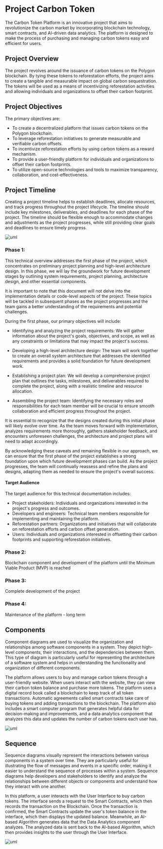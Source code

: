 
# Project Carbon Token

The Carbon Token Platform is an innovative project that aims to revolutionize the carbon market by incorporating blockchain technology, smart contracts, and AI-driven data analytics. The platform is designed to make the process of purchasing and managing carbon tokens easy and efficient for users.
## Project Overview

The project revolves around the issuance of carbon tokens on the Polygon blockchain. By tying these tokens to reforestation efforts, the project aims to create a tangible and measurable impact on global carbon sequestration. The tokens will be used as a means of incentivizing reforestation activities and allowing individuals and organizations to offset their carbon footprint.

## Project Objectives

The primary objectives are:

-   To create a decentralized platform that issues carbon tokens on the Polygon blockchain.
-   To leverage reforestation initiatives to generate measurable and verifiable carbon offsets.
-   To incentivize reforestation efforts by using carbon tokens as a reward mechanism.
-   To provide a user-friendly platform for individuals and organizations to offset their carbon footprints.
-   To utilize open-source technologies and tools to maximize transparency, collaboration, and cost-effectiveness.

## Project Timeline

Creating a project timeline helps to establish deadlines, allocate resources, and track progress throughout the project lifecycle. The timeline should include key milestones, deliverables, and deadlines for each phase of the project. 
The timeline should be flexible enough to accommodate changes and adjustments as the project progresses, while still providing clear goals and deadlines to ensure timely progress.

![uml](/Images/gantt.svg)
### Phase 1:

This technical overview addresses the first phase of the project, which concentrates on preliminary project planning and high-level architecture design. In this phase, we will lay the groundwork for future development stages by outlining system requirements, project planning, architecture design, and other essential components.

It is important to note that this document will not delve into the implementation details or code-level aspects of the project. These topics will be tackled in subsequent phases as the project progresses and the team gains a better understanding of the requirements and potential challenges.

During the first phase, our primary objectives will include:

-   Identifying and analyzing the project requirements: We will gather information about the project's goals, objectives, and scope, as well as any constraints or limitations that may impact the project's success.

-   Developing a high-level architecture design: The team will work together to create an overall system architecture that addresses the identified requirements and provides a solid foundation for future development work.

-   Establishing a project plan: We will develop a comprehensive project plan that outlines the tasks, milestones, and deliverables required to complete the project, along with a realistic timeline and resource allocation.

-   Assembling the project team: Identifying the necessary roles and responsibilities for each team member will be crucial to ensure smooth collaboration and efficient progress throughout the project.

It is essential to recognize that the designs created during this initial phase will likely evolve over time. As the team moves forward with implementation, analyzes requirements more thoroughly, gathers stakeholder feedback, and encounters unforeseen challenges, the architecture and project plans will need to adapt accordingly.

By acknowledging these caveats and remaining flexible in our approach, we can ensure that the first phase of the project establishes a strong foundation upon which future development phases can build. As the project progresses, the team will continually reassess and refine the plans and designs, adapting them as needed to ensure the project's overall success.

#### Target Audience

The target audience for this technical documentation includes:

-   Project stakeholders: Individuals and organizations interested in the project's progress and outcomes.
-   Developers and engineers: Technical team members responsible for implementing and maintaining the platform.
-   Reforestation partners: Organizations and initiatives that will collaborate on reforestation efforts and carbon offset generation.
-   Users: Individuals and organizations interested in offsetting their carbon footprints and supporting reforestation initiatives.

### Phase 2:
Blockchain component and development of the platform until the Minimum Viable Product (MVP) is reached
### Phase 3:
Complete development of the project
### Phase 4:
Maintenance of the platform - long term

## Components

Component diagrams are used to visualize the organization and relationships among software components in a system. They depict high-level components, their interactions, and the dependencies between them. This type of diagram is particularly useful for representing the architecture of a software system and helps in understanding the functionality and organization of different components.

The platform allows users to buy and manage carbon tokens through a user-friendly website. When users interact with the website, they can view their carbon token balance and purchase more tokens. The platform uses a digital record book called a blockchain to keep track of all token transactions. Automatic agreements called smart contracts take care of buying tokens and adding transactions to the blockchain. The platform also includes a smart computer program that generates helpful data for decision-making and improvements, and a data analytics component that analyzes this data and updates the number of carbon tokens each user has.

![uml](/Images/prj2.svg)

## Sequence 

Sequence diagrams visually represent the interactions between various components in a system over time. They are particularly useful for illustrating the flow of messages and events in a specific order, making it easier to understand the sequence of processes within a system. Sequence diagrams help developers and stakeholders to identify and analyze the relationships between different objects or components and understand how they interact with one another. 

In this platform, a user interacts with the User Interface to buy carbon tokens. The interface sends a request to the Smart Contracts, which then records the transaction on the Blockchain. Once the transaction is confirmed, the Smart Contracts update the user's token balance in the interface, which then displays the updated balance. Meanwhile, an AI-based Algorithm generates data that the Data Analytics component analyzes. The analyzed data is sent back to the AI-based Algorithm, which then provides insights to the user through the User Interface.

![uml](/Images/prj1.svg)
